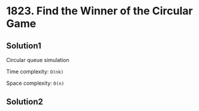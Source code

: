 # 1823. Find the Winner of the Circular Game

## Solution1

Circular queue simulation

Time complexity: `O(nk)`

Space complexity: `O(n)`

## Solution2
